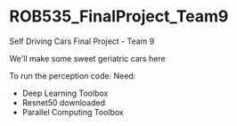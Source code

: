 # ROB535_FinalProject_Team9
Self Driving Cars Final Project - Team 9

We'll make some sweet geriatric cars here

To run the perception code:
Need:
 - Deep Learning Toolbox
 - Resnet50 downloaded
 - Parallel Computing Toolbox 